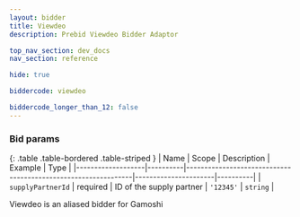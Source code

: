 ```yaml
---
layout: bidder
title: Viewdeo
description: Prebid Viewdeo Bidder Adaptor

top_nav_section: dev_docs
nav_section: reference

hide: true

biddercode: viewdeo

biddercode_longer_than_12: false
---
```


### Bid params

{: .table .table-bordered .table-striped }
| Name              | Scope    | Description                                                   | Example              | Type     |
|-------------------|----------|---------------------------------------------------------------|----------------------|----------|
| `supplyPartnerId` | required | ID of the supply partner | `'12345'`            | `string` |

Viewdeo is an aliased bidder for Gamoshi
